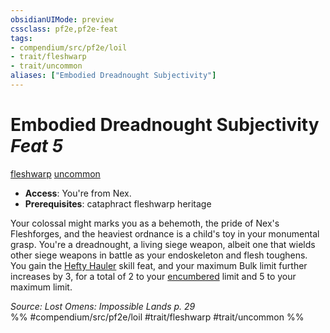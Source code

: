 ```yaml
---
obsidianUIMode: preview
cssclass: pf2e,pf2e-feat
tags:
- compendium/src/pf2e/loil
- trait/fleshwarp
- trait/uncommon
aliases: ["Embodied Dreadnought Subjectivity"]
---
```

# Embodied Dreadnought Subjectivity  *Feat 5*  
[fleshwarp](fleshwarp-loag.md "Fleshwarp Ancestry & Heritage Trait")  [uncommon](uncommon.md "Uncommon Rarity Trait")  

- **Access**: You're from Nex.
- **Prerequisites**: cataphract fleshwarp heritage

Your colossal might marks you as a behemoth, the pride of Nex's Fleshforges, and the heaviest ordnance is a child's toy in your monumental grasp. You're a dreadnought, a living siege weapon, albeit one that wields other siege weapons in battle as your endoskeleton and flesh toughens. You gain the [Hefty Hauler](hefty-hauler.md) skill feat, and your maximum Bulk limit further increases by 3, for a total of 2 to your [encumbered](conditions.md#Encumbered) limit and 5 to your maximum limit.

*Source: Lost Omens: Impossible Lands p. 29*  
%% #compendium/src/pf2e/loil #trait/fleshwarp #trait/uncommon %%